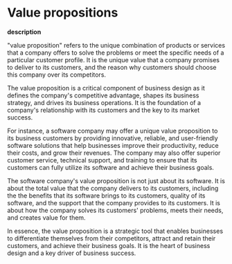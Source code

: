 # Value propositions

**description**

"value proposition" refers to the unique combination of products or services that a company offers to solve the problems or meet the specific needs of a particular customer profile. It is the unique value that a company promises to deliver to its customers, and the reason why customers should choose this company over its competitors. 

The value proposition is a critical component of business design as it defines the company's competitive advantage, shapes its business strategy, and drives its business operations. It is the foundation of a company's relationship with its customers and the key to its market success.

For instance, a software company may offer a unique value proposition to its business customers by providing innovative, reliable, and user-friendly software solutions that help businesses improve their productivity, reduce their costs, and grow their revenues. The company may also offer superior customer service, technical support, and training to ensure that its customers can fully utilize its software and achieve their business goals.

The software company's value proposition is not just about its software. It is about the total value that the company delivers to its customers, including the the benefits that its software brings to its customers, quality of its software, and the support that the company provides to its customers. It is about how the company solves its customers' problems, meets their needs, and creates value for them.

In essence, the value proposition is a strategic tool that enables businesses to differentiate themselves from their competitors, attract and retain their customers, and achieve their business goals. It is the heart of business design and a key driver of business success.